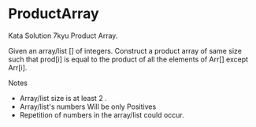 # ProductArray

Kata Solution 7kyu Product Array.

Given an array/list [] of integers. Construct a product array of same size such that prod[i] is equal to the product of all the elements of Arr[] except Arr[i].

Notes
- Array/list size is at least 2 .
- Array/list's numbers Will be only Positives
- Repetition of numbers in the array/list could occur.
